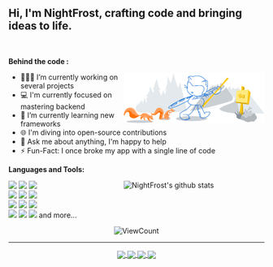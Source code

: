 ## Hi, I'm NightFrost, crafting code and bringing ideas to life.
&nbsp;

**Behind the code :**

<img width="55%" align="right" alt="Github" src="https://raw.githubusercontent.com/nffdev/nffdev/refs/heads/main/git-header.svg" />

- 👨🏽‍💻 I’m currently working on several projects
- 💻 I'm currently focused on mastering backend
- 🌱 I’m currently learning new frameworks
- 🌐 I'm diving into open-source contributions
- 💬 Ask me about anything, I'm happy to help
- ⚡️ Fun-Fact: I once broke my app with a single line of code

**Languages and Tools:** 

<p>
  <a href="https://github.com/nffdev/">
    <img width="55%" align="right" alt="NightFrost's github stats" src="https://github-readme-stats.vercel.app/api?username=nffdev&show_icons=true&hide_border=true" />
  </a>

  <code><img width="10%" src="https://skillicons.dev/icons?i=cpp"></code>
  <code><img width="10%" src="https://skillicons.dev/icons?i=cs"></code>
  <code><img width="10%" src="https://skillicons.dev/icons?i=nodejs"></code>
  <br />
  <code><img width="10%" src="https://skillicons.dev/icons?i=py"></code>
  <code><img width="10%" src="https://skillicons.dev/icons?i=java"></code>
  <code><img width="10%" src="https://skillicons.dev/icons?i=php"></code>
  <br />
  <code><img width="10%" src="https://skillicons.dev/icons?i=html"></code>
  <code><img width="10%" src="https://skillicons.dev/icons?i=css"></code>
  <code><img width="10%" src="https://skillicons.dev/icons?i=js"></code>
  <br />
  <code><img width="10%" src="https://skillicons.dev/icons?i=unrealengine"></code>
  <code><img width="10%" src="https://skillicons.dev/icons?i=git"></code>
  <code><img width="10%" src="https://skillicons.dev/icons?i=mongodb"></code>
  and more...
</p>

<p align="center">
  <img alt="ViewCount" src="https://komarev.com/ghpvc/?username=nffdev&color=0e75b6" />
</p>

---

<p align="center">
  <a href="https://github.com/nffdev/m5flip">
    <img align="center" src="https://github-readme-stats.vercel.app/api/pin/?username=nffdev&repo=m5flip" />
  </a>
  <a href="https://github.com/nffdev/Vibby">
    <img align="center" src="https://github-readme-stats.vercel.app/api/pin/?username=nffdev&repo=Vibby" />
  </a>
    <a href="https://github.com/nffdev/DeskR">
    <img align="center" src="https://github-readme-stats.vercel.app/api/pin/?username=nffdev&repo=DeskR" />
  </a>
    <a href="https://github.com/nffdev/HebergMe">
    <img align="center" src="https://github-readme-stats.vercel.app/api/pin/?username=nffdev&repo=HebergMe" />
  </a>
</p>
